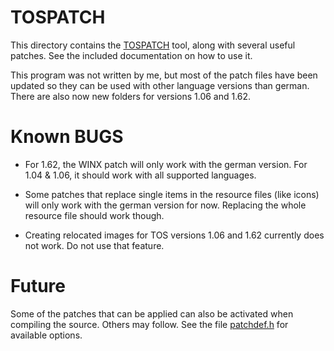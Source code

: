 # TOSPATCH

This directory contains the [TOSPATCH](https://github.com/markusheiden/tospatch) tool, along with
several useful patches. See the included documentation
on how to use it.

This program was not written by me, but most of the
patch files have been updated so they can be used with
other language versions than german. There are also
now new folders for versions 1.06 and 1.62.

# Known BUGS

 * For 1.62, the WINX patch will only work with the german version.
   For 1.04 & 1.06, it should work with all supported languages.

 * Some patches that replace single items in the resource files (like icons)
   will only work with the german version for now. Replacing the whole
   resource file should work though.

 * Creating relocated images for TOS versions 1.06 and 1.62 currently
   does not work. Do not use that feature.

# Future

Some of the patches that can be applied can also be activated when
compiling the source. Others may follow.  See the file
[patchdef.h](/common/patchdef.h) for available options.

